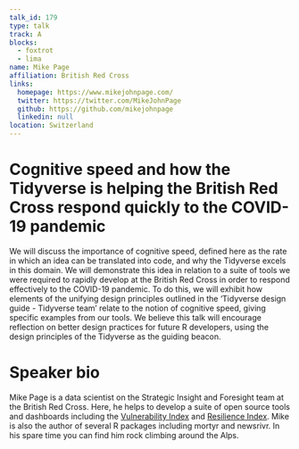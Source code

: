 ```yaml
---
talk_id: 179
type: talk
track: A
blocks:
  - foxtrot
  - lima
name: Mike Page
affiliation: British Red Cross
links:
  homepage: https://www.mikejohnpage.com/
  twitter: https://twitter.com/MikeJohnPage
  github: https://github.com/mikejohnpage
  linkedin: null
location: Switzerland
---
```


# Cognitive speed and how the Tidyverse is helping the British Red Cross respond quickly to the COVID-19 pandemic

We will discuss the importance of cognitive speed, defined here as the rate in which an idea can be translated into code, and why the Tidyverse excels in this domain. We will demonstrate this idea in relation to a suite of tools we were required to rapidly develop at the British Red Cross in order to respond effectively to the COVID-19 pandemic. To do this, we will exhibit how elements of the unifying design principles outlined in the ‘Tidyverse design guide - Tidyverse team’ relate to the notion of cognitive speed, giving specific examples from our tools. We believe this talk will encourage reflection on better design practices for future R developers, using the design principles of the Tidyverse as the guiding beacon.

# Speaker bio

Mike Page is a data scientist on the Strategic Insight and Foresight team at the British Red Cross. Here, he helps to develop a suite of open source tools and dashboards including the [Vulnerability Index](https://britishredcrosssociety.github.io/covid-19-vulnerability/) and [Resilience Index](https://britishredcross.shinyapps.io/resilience-index/). Mike is also the author of several R packages including mortyr and newsrivr. In his spare time you can find him rock climbing around the Alps.
